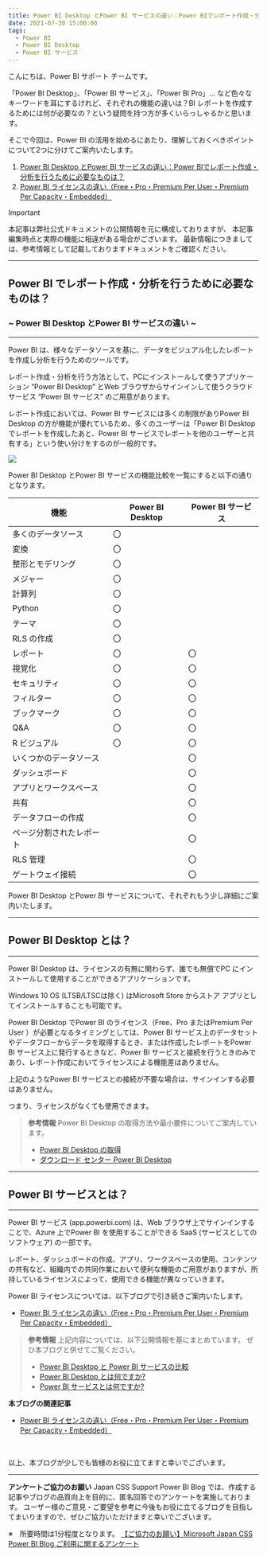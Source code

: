 ```yaml
---
title: Power BI Desktop とPower BI サービスの違い：Power BIでレポート作成・分析を行うために必要なものは？
date: 2021-07-30 15:00:00
tags:
  - Power BI
  - Power BI Desktop
  - Power BI サービス
---
```


こんにちは、Power BI サポート チームです。

「Power BI Desktop」、「Power BI サービス」、「Power BI Pro」… など色々なキーワードを耳にするけれど、それぞれの機能の違いは？BI レポートを作成するためには何が必要なの？という疑問を持つ方が多くいらっしゃるかと思います。

<!-- more -->

そこで今回は、Power BI の活用を始めるにあたり、理解しておくべきポイントについて2つに分けてご案内いたします。

1. [Power BI Desktop とPower BI サービスの違い：Power BIでレポート作成・分析を行うために必要なものは？](./pbi_desktop_service/)
2. [Power BI ライセンスの違い（Free・Pro・Premium Per User・Premium Per Capacity・Embedded）](../pbi_license/)

> [!IMPORTANT]
> 本記事は弊社公式ドキュメントの公開情報を元に構成しておりますが、
> 本記事編集時点と実際の機能に相違がある場合がございます。
> 最新情報につきましては、参考情報として記載しておりますドキュメントをご確認ください。

---
## Power BI でレポート作成・分析を行うために必要なものは？
###            ~ Power BI Desktop とPower BI サービスの違い ~
---

Power BI は、様々なデータソースを基に、データをビジュアル化したレポートを作成し分析を行うためのツールです。

レポート作成・分析を行う方法として、PCにインストールして使うアプリケーション “Power BI Desktop” とWeb ブラウザからサインインして使うクラウド サービス “Power BI サービス” のご用意があります。

レポート作成においては、Power BI サービスには多くの制限がありPower BI Desktop の方が機能が優れているため、多くのユーザーは「Power BI Desktop でレポートを作成したあと、Power BI サービスでレポートを他のユーザーと共有する」という使い分けをするのが一般的です。

![](./pbi_desktop_service.png)


Power BI Desktop とPower BI サービスの機能比較を一覧にすると以下の通りとなります。

| 機能  | Power BI Desktop  | Power BI サービス |
| ------------ | ------------ | ------------ |
| 多くのデータソース  | 〇  |   |
| 変換  | 〇  |   |
| 整形とモデリング  | 〇  |   |
| メジャー  | 〇  |   |
| 計算列  | 〇  |   |
| Python  | 〇  |   |
| テーマ  | 〇  |   |
| RLS の作成  | 〇  |   |
| レポート  | 〇  | 〇  |
| 視覚化  | 〇  | 〇  |
| セキュリティ  | 〇  | 〇  |
| フィルター  | 〇  | 〇  |
| ブックマーク  | 〇  | 〇  |
| Q&A  | 〇  | 〇  |
| R ビジュアル  | 〇  | 〇  |
| いくつかのデータソース  |   | 〇  |
| ダッシュボード  |   | 〇  |
| アプリとワークスペース  |   | 〇  |
| 共有  |   | 〇  |
| データフローの作成  |   | 〇  |
| ページ分割されたレポート  |   | 〇  |
| RLS 管理  |   | 〇  |
| ゲートウェイ接続  |   | 〇  |


Power BI Desktop とPower BI サービスについて、それぞれもう少し詳細にご案内いたします。

---
## Power BI Desktop とは？
---

Power BI Desktop は、ライセンスの有無に関わらず、誰でも無償でPC にインストールして使用することができるアプリケーションです。

Windows 10 OS (LTSB/LTSCは除く) はMicrosoft Store からストア アプリとしてインストールすることも可能です。

Power BI Desktop でPower BI のライセンス（Free、Pro またはPremium Per User ）が必要となるタイミングとしては、Power BI サービス上のデータセットやデータフローからデータを取得するとき、または作成したレポートをPower BI サービス上に発行するときなど、Power BI サービスと接続を行うときのみであり、レポート作成においてライセンスによる機能差はありません。

上記のようなPower BI サービスとの接続が不要な場合は、サインインする必要はありません。

つまり、ライセンスがなくても使用できます。

> **参考情報**
> Power BI Desktop の取得方法や最小要件についてご案内しています。
> - [Power BI Desktop の取得](https://learn.microsoft.com/ja-jp/power-bi/fundamentals/desktop-get-the-desktop)
> - [ダウンロード センター Power BI Desktop](https://www.microsoft.com/ja-jp/download/details.aspx?id=58494)

---
## Power BI サービスとは？
---

Power BI サービス (app.powerbi.com) は、Web ブラウザ上でサインインすることで、Azure 上でPower BI を使用することができる SaaS (サービスとしてのソフトウェア) の一部です。

レポート、ダッシュボードの作成、アプリ、ワークスペースの使用、コンテンツの共有など、組織内での共同作業において便利な機能のご用意がありますが、所持しているライセンスによって、使用できる機能が異なっていきます。

Power BI ライセンスについては、以下ブログで引き続きご案内いたします。

- [Power BI ライセンスの違い（Free・Pro・Premium Per User・Premium Per Capacity・Embedded）](../pbi_license/)

> **参考情報**
> 上記内容については、以下公開情報を基にまとめています。
> ぜひ本ブログと併せてご覧ください。
> - [Power BI Desktop と Power BI サービスの比較](https://learn.microsoft.com/ja-jp/power-bi/fundamentals/service-service-vs-desktop)
> - [Power BI Desktop とは何ですか?](https://learn.microsoft.com/ja-jp/power-bi/fundamentals/desktop-what-is-desktop)
> - [Power BI サービスとは何ですか? ](https://learn.microsoft.com/ja-jp/power-bi/fundamentals/power-bi-service-overview)

**本ブログの関連記事**
- [Power BI ライセンスの違い（Free・Pro・Premium Per User・Premium Per Capacity・Embedded）](../pbi_license/)

</br>

以上、本ブログが少しでも皆様のお役に立てますと幸いでございます。

---

**アンケートご協力のお願い**
Japan CSS Support Power BI Blog では、作成する記事やブログの品質向上を目的に、匿名回答でのアンケートを実施しております。
ユーザー様のご意見・ご要望を参考に今後もお役に立てるブログを目指してまいりますので、ぜひご協力いただけますと幸いでございます。 

※　所要時間は1分程度となります。
[【ご協力のお願い】Microsoft Japan CSS Power BI Blog ご利用に関するアンケート](https://jpbap-sqlbi.github.io/blog/powerbi/pbi_blogsurvey2022/)

